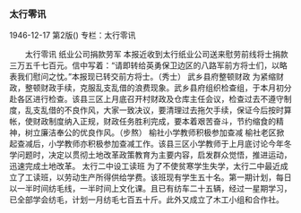 ### 太行零讯

1946-12-17
第2版()
专栏：太行零讯

　　太行零讯
            纸业公司捐款劳军
    本报近收到太行纸业公司送来慰劳前线将士捐款三万五千七百元。信中写着：“请即转给英勇保卫边区的八路军前方将士们，以略表我们慰问之忱。”本报现已转交前方将士。（秀士）
            武乡县府整顿财政
    为紧缩财政，整顿财政手续，克服乱支乱借的浪费现象。武乡县府组织检查组，于本月初分赴各区进行检查。该县三区上月底召开村财政及仓库主任会议，检查过去不遵守制度，乱支乱借的不良作风，大家一致决议，要清理过去拖欠手续，保证今后按时算帐，使财政制度纳入正规，财政任务胜利完成，要本着艰苦奋斗，节约缩食的精神，树立廉洁奉公的优良作风。（步熬）
            榆社小学教师积极参加查减
    榆社老区掀起查减后，小学教师亦积极参加查减工作。该县三区小学教师于上月底讨论今年冬学问题时，决定以贯彻土地改革政策教育为主要内容，启发群众觉悟，推进运动，迅速完成土地改革。
            太行二中设工读班
    为了不使贫寒学生失学，太行二中最近成立了工读班，以劳动生产所得供给学费。该班现有学生五十名。第一期计划，每日以一半时间纺毛线，一半时间上文化课。且已有纺车二十五辆，经过一星期学习，已全部学会纺毛，计划一月纺毛七百五十斤。此外又成立了木工小组和合作社。
